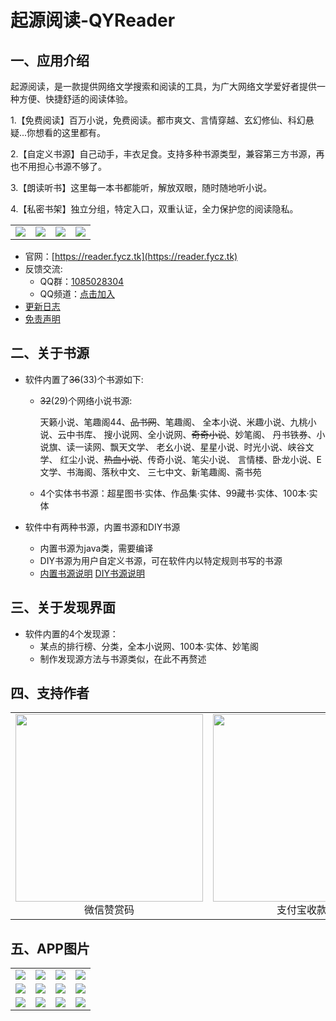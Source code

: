 # 起源阅读-QYReader

## 一、应用介绍

起源阅读，是一款提供网络文学搜索和阅读的工具，为广大网络文学爱好者提供一种方便、快捷舒适的阅读体验。

1.【免费阅读】百万小说，免费阅读。都市爽文、言情穿越、玄幻修仙、科幻悬疑...你想看的这里都有。

2.【自定义书源】自己动手，丰衣足食。支持多种书源类型，兼容第三方书源，再也不用担心书源不够了。

3.【朗读听书】这里每一本书都能听，解放双眼，随时随地听小说。

4.【私密书架】独立分组，特定入口，双重认证，全力保护您的阅读隐私。

<table>
    <tr>
        <td ><center><img src="https://QYReader.coding.net/p/img/d/img/git/raw/master/QYReader/p1.png" ></center></td>
        <td ><center><img src="https://QYReader.coding.net/p/img/d/img/git/raw/master/QYReader/p2.png" ></center></td>
        <td ><center><img src="https://QYReader.coding.net/p/img/d/img/git/raw/master/QYReader/p3.png" ></center></td>
        <td ><center><img src="https://QYReader.coding.net/p/img/d/img/git/raw/master/QYReader/p4.png" ></center></td>
    </tr>
</table>

* 官网：[https://reader.fycz.tk](https://reader.fycz.tk)
* 反馈交流:
  * QQ群：[1085028304](https://jq.qq.com/?_wv=1027&k=6pcq8YBk)
  * QQ频道：[点击加入](https://qun.qq.com/qqweb/qunpro/share?_wv=3&_wwv=128&inviteCode=2aP6ZQ&from=246610&biz=ka)
* [更新日志](./app/src/main/assets/updatelog.fy)
* [免责声明](./app/src/main/assets/disclaimer.fy)

## 二、关于书源

* 软件内置了~~36~~(33)个书源如下:

  * ~~32~~(29)个网络小说书源:

    天籁小说、笔趣阁44、~~品书网~~、笔趣阁、
    全本小说、米趣小说、九桃小说、云中书库、
    搜小说网、全小说网、~~奇奇小说~~、妙笔阁、
    丹书铁券、小说旗、读一读网、飘天文学、
    老幺小说、星星小说、时光小说、峡谷文学、
    红尘小说、~~热血小说~~、传奇小说、笔尖小说、
    言情楼、卧龙小说、E文学、书海阁、落秋中文、
    三七中文、新笔趣阁、斋书苑


  * 4个实体书书源：超星图书·实体、作品集·实体、99藏书·实体、100本·实体


* 软件中有两种书源，内置书源和DIY书源
  * 内置书源为java类，需要编译
  * DIY书源为用户自定义书源，可在软件内以特定规则书写的书源
  * [内置书源说明](./source/LocalSource.md)  [DIY书源说明](./source/DIYSource.md)

## 三、关于发现界面

* 软件内置的4个发现源：
  * 某点的排行榜、分类，全本小说网、100本·实体、妙笔阁
  * 制作发现源方法与书源类似，在此不再赘述

## 四、支持作者

<table>
    <tr>
        <td><center><img src="https://QYReader.coding.net/p/img/d/img/git/raw/master/Donate/wx_zsm.jpg" width=300>微信赞赏码</center></td>
        <td><center><img src="https://QYReader.coding.net/p/img/d/img/git/raw/master/Donate/zfb_skm.jpg" width=300>支付宝收款码</center></td>
        <td><center><img src="https://QYReader.coding.net/p/img/d/img/git/raw/master/Donate/qq_skm.jpg" width=300>QQ收款码</center></td>    
    </tr>
</table>



## 五、APP图片

<table>
    <tr>
        <td ><center><img src="https://QYReader.coding.net/p/img/d/img/git/raw/master/QYReader/1.png" ></center></td>
        <td ><center><img src="https://QYReader.coding.net/p/img/d/img/git/raw/master/QYReader/2.png" ></center></td>
        <td ><center><img src="https://QYReader.coding.net/p/img/d/img/git/raw/master/QYReader/3.png" ></center></td>
        <td ><center><img src="https://QYReader.coding.net/p/img/d/img/git/raw/master/QYReader/4.png" ></center></td>
    </tr>
    <tr>
        <td ><center><img src="https://QYReader.coding.net/p/img/d/img/git/raw/master/QYReader/5.png" ></center></td>
        <td ><center><img src="https://QYReader.coding.net/p/img/d/img/git/raw/master/QYReader/6.png" ></center></td>
        <td ><center><img src="https://QYReader.coding.net/p/img/d/img/git/raw/master/QYReader/7.png" ></center></td>
        <td ><center><img src="https://QYReader.coding.net/p/img/d/img/git/raw/master/QYReader/8.png" ></center></td>
    </tr>
    <tr>
        <td ><center><img src="https://QYReader.coding.net/p/img/d/img/git/raw/master/QYReader/9.png" ></center></td>
        <td ><center><img src="https://QYReader.coding.net/p/img/d/img/git/raw/master/QYReader/10.png" ></center></td>
        <td ><center><img src="https://QYReader.coding.net/p/img/d/img/git/raw/master/QYReader/11.png" ></center></td>
        <td ><center><img src="https://QYReader.coding.net/p/img/d/img/git/raw/master/QYReader/12.png" ></center></td>
    </tr>
</table>
